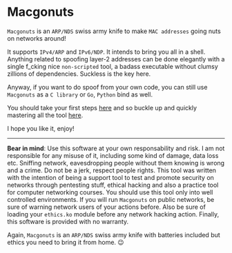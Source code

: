 # Macgonuts

``Macgonuts`` is an ``ARP/NDS`` swiss army knife to make ``MAC addresses`` going nuts on networks around!

It supports ``IPv4/ARP`` and ``IPv6/NDP``.  It intends to bring you all in a shell. Anything related to
spoofing layer-2 addresses can be done elegantly with a single f_cking nice ``non-scripted`` tool, a
badass executable without clumsy zillions of dependencies. Suckless is the key here.

Anyway, if you want to do spoof from your own code, you can still use ``Macgonuts`` as a ``C library`` or ``Go``,
``Python`` bind as well.

You should take your first steps [here](https://github.com/rafael-santiago/macgonuts/blob/main/doc/BUILD.md) and so
buckle up and quickly mastering all the tool [here](https://github.com/rafael-santiago/macgonuts/blob/main/doc/MANUAL.md).

I hope you like it, enjoy!

---

**Bear in mind**: Use this software at your own responsability and risk. I am not responsible for any misuse of it,
including some kind of damage, data loss etc. Sniffing network, eavesdropping people without them knowing is wrong
and a crime. Do not be a jerk, respect people rights. This tool was written with the intention of being a support
tool to test and promote security on networks through pentesting stuff, ethical hacking and also a practice tool for
computer networking courses. You should use this tool only into well controlled environments. If you will run ``Macgonuts``
on public networks, be sure of warning network users of your actions before. Also be sure of loading your ``ethics.ko``
module before any network hacking action. Finally, this software is provided with no warranty.

Again, ``Macgonuts`` is an ``ARP/NDS`` swiss army knife with batteries included but ethics you need to bring it from home.
:wink:
